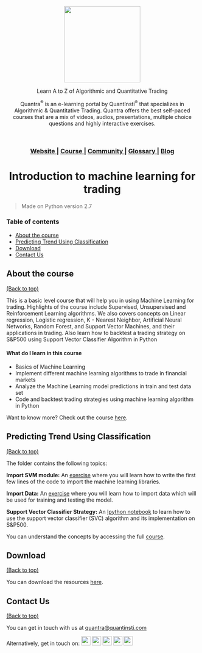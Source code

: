 <p align="center">
  <img align="center" width="200" src="https://quantra.quantinsti.com/images/img_logo.svg">
</p>
<p align="center">Learn A to Z of Algorithmic and Quantitative Trading</p>
<p align="center">Quantra<sup>&reg;</sup> is an e-learning portal by QuantInsti<sup>&reg;</sup> that specializes in Algorithmic &amp; Quantitative Trading. Quantra offers the best self-paced courses that are a mix of videos, audios, presentations, multiple choice questions and highly interactive exercises.</p>

<br>

<div align="center">
  <h3>
    <a href="https://quantra.quantinsti.com/">
      Website
    </a>
    <span> | </span>
    <a href="https://quantra.quantinsti.com/course/options-trading-strategies-python-basic">
      Course
    </a>
       <span> | </span>
    <a href="https://quantra.quantinsti.com/community">
      Community
    </a>
    <span> | </span>
    <a href="https://quantra.quantinsti.com/glossary">
      Glossary
    </a>
    <span> | </span>
    <a href="https://www.quantinsti.com/blog/">
      Blog
    </a>
  </h3>
</div>
<div align="center">
  <h1>Introduction to machine learning for trading</h1>
</div>

> Made on Python version 2.7

### Table of contents
 -   [About the course](#about-the-course)
 -   [Predicting Trend Using Classification](#predicting-trend-using-classification)
 -   [Download](#download)
 -   [Contact Us](#contact-us)
  
## About the course
[(Back to top)](#table-of-contents)

This is a basic level course that will help you in using Machine Learning for trading. Highlights of the course include Supervised, Unsupervised and Reinforcement Learning algorithms. We also covers concepts on Linear regression, Logistic regression, K - Nearest Neighbor, Artificial Neural Networks, Random Forest, and Support Vector Machines, and their applications in trading. Also learn how to backtest a trading strategy on S&amp;P500 using Support Vector Classifier Algorithm in Python

#### What do I learn in this course
-   Basics of Machine Learning
-   Implement different machine learning algorithms to trade in financial markets
-   Analyze the Machine Learning model predictions in train and test data set
-   Code and backtest trading strategies using machine learning algorithm in Python

Want to know more? Check out the course [here](https://quantra.quantinsti.com/course/introduction-to-machine-learning-for-trading).


## Predicting Trend Using Classification
[(Back to top)](#table-of-contents)

The folder contains the following topics:

**Import SVM module:**
An [exercise](https://quantra.quantinsti.com/startCourseDetails?cid=46&section_no=4&unit_no=6) where you will learn how to write the first few lines of the code to import the machine learning libraries.

**Import Data:**
An [exercise](https://quantra.quantinsti.com/startCourseDetails?cid=46&section_no=4&unit_no=7) where you will learn how to import data which will be used for training and testing the model.

**Support Vector Classifier Strategy:**
An [Ipython notebook](https://quantra.quantinsti.com/startCourseDetails?cid=46&section_no=4&unit_no=8) to learn how to use the support vector classifier (SVC) algorithm and its implementation on S&amp;P500.

You can understand the concepts by accessing the full [course](https://quantra.quantinsti.com/course/introduction-to-machine-learning-for-trading).


## Download
[(Back to top)](#table-of-contents)

You can download the resources [here](https://quantra.quantinsti.com/startCourseDetails?cid=46&section_no=4&unit_no=10).


## Contact Us
[(Back to top)](#table-of-contents)

You can get in touch with us at [quantra@quantinsti.com](mailto:quantra@quantinsti.com)

<span>Alternatively, get in touch on: </span> <a href="https://www.facebook.com/quantinsti"><img width="24" src="https://user-images.githubusercontent.com/16116886/40958262-42153650-68b6-11e8-860e-d79237a89247.png"/></a>	<a href="https://twitter.com/quantinsti/"><img width="24" src="https://user-images.githubusercontent.com/16116886/40958261-41ee1d0e-68b6-11e8-8d65-c07c52758aee.png"/></a>	<a href="https://www.linkedin.com/company/quantinsti"><img width="24" src="https://user-images.githubusercontent.com/16116886/40958260-41c596a4-68b6-11e8-9bef-1420ea381b26.png"/></a>	<a href="https://plus.google.com/110772715968756646442/"><img width="24" src="https://user-images.githubusercontent.com/16116886/40958259-419ddd1c-68b6-11e8-94eb-306ff4f6d104.png"/></a>	<a href="https://www.youtube.com/user/quantinsti"><img width="24" src="https://user-images.githubusercontent.com/16116886/40958257-415647ea-68b6-11e8-892d-8a1425e79e58.png"/></a>
